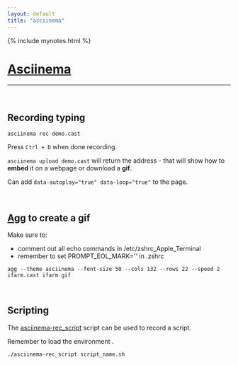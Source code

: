 ```yaml
---
layout: default
title: "asciinema"
---
```

{% include mynotes.html %}

# [Asciinema](https://asciinema.org/)

---

<br/>

## Recording typing

```
asciinema rec demo.cast
```
Press `Ctrl + D` when done recording.


`asciinema upload demo.cast` will return the address - that will show how 
to **embed** it on a webpage or download a **gif**. 

Can add `data-autoplay="true" data-loop="true"` to the page.


<br/>


## [Agg]([agg](https://github.com/asciinema/agg)) to create a gif

Make sure to:

- comment out all echo commands in /etc/zshrc_Apple_Terminal 
- remember to set  PROMPT_EOL_MARK='' in .zshrc 

``` 
agg --theme asciinema --font-size 50 --cols 132 --rows 22 --speed 2  ifarm.cast ifarm.gif
```

<br/>


## Scripting

The [asciinema-rec_script](https://raw.githubusercontent.com/gemc/home/refs/heads/main/assets/asciinema-rec_script.sh) script can be used to record a script.

Remember to load the environment .

```
./asciinema-rec_script script_name.sh
```